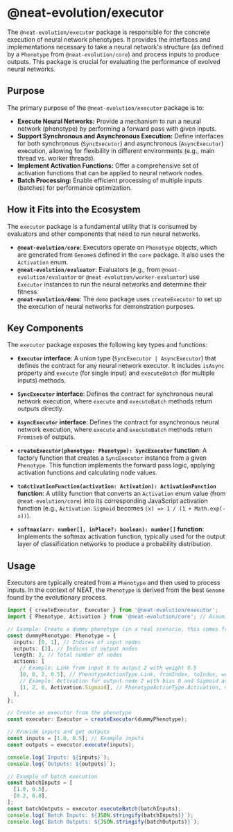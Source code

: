 # @neat-evolution/executor

The `@neat-evolution/executor` package is responsible for the concrete execution of neural network phenotypes. It provides the interfaces and implementations necessary to take a neural network's structure (as defined by a `Phenotype` from `@neat-evolution/core`) and process inputs to produce outputs. This package is crucial for evaluating the performance of evolved neural networks.

## Purpose

The primary purpose of the `@neat-evolution/executor` package is to:

*   **Execute Neural Networks:** Provide a mechanism to run a neural network (phenotype) by performing a forward pass with given inputs.
*   **Support Synchronous and Asynchronous Execution:** Define interfaces for both synchronous (`SyncExecutor`) and asynchronous (`AsyncExecutor`) execution, allowing for flexibility in different environments (e.g., main thread vs. worker threads).
*   **Implement Activation Functions:** Offer a comprehensive set of activation functions that can be applied to neural network nodes.
*   **Batch Processing:** Enable efficient processing of multiple inputs (batches) for performance optimization.

## How it Fits into the Ecosystem

The `executor` package is a fundamental utility that is consumed by evaluators and other components that need to run neural networks.

*   **`@neat-evolution/core`**: Executors operate on `Phenotype` objects, which are generated from `Genome`s defined in the `core` package. It also uses the `Activation` enum.
*   **`@neat-evolution/evaluator`**: Evaluators (e.g., from `@neat-evolution/evaluator` or `@neat-evolution/worker-evaluator`) use `Executor` instances to run the neural networks and determine their fitness.
*   **`@neat-evolution/demo`**: The `demo` package uses `createExecutor` to set up the execution of neural networks for demonstration purposes.

## Key Components

The `executor` package exposes the following key types and functions:

*   **`Executor` interface**:
    A union type (`SyncExecutor | AsyncExecutor`) that defines the contract for any neural network executor. It includes `isAsync` property and `execute` (for single input) and `executeBatch` (for multiple inputs) methods.

*   **`SyncExecutor` interface**:
    Defines the contract for synchronous neural network execution, where `execute` and `executeBatch` methods return outputs directly.

*   **`AsyncExecutor` interface**:
    Defines the contract for asynchronous neural network execution, where `execute` and `executeBatch` methods return `Promise`s of outputs.

*   **`createExecutor(phenotype: Phenotype): SyncExecutor` function**:
    A factory function that creates a `SyncExecutor` instance from a given `Phenotype`. This function implements the forward pass logic, applying activation functions and calculating node values.

*   **`toActivationFunction(activation: Activation): ActivationFunction` function**:
    A utility function that converts an `Activation` enum value (from `@neat-evolution/core`) into its corresponding JavaScript activation function (e.g., `Activation.Sigmoid` becomes `(x) => 1 / (1 + Math.exp(-x))`).

*   **`softmax(arr: number[], inPlace?: boolean): number[]` function**:
    Implements the softmax activation function, typically used for the output layer of classification networks to produce a probability distribution.

## Usage

Executors are typically created from a `Phenotype` and then used to process inputs. In the context of NEAT, the `Phenotype` is derived from the best `Genome` found by the evolutionary process.

```typescript
import { createExecutor, Executor } from '@neat-evolution/executor';
import { Phenotype, Activation } from '@neat-evolution/core'; // Assuming Phenotype is available

// Example: Create a dummy phenotype (in a real scenario, this comes from a NEAT genome)
const dummyPhenotype: Phenotype = {
  inputs: [0, 1], // Indices of input nodes
  outputs: [2], // Indices of output nodes
  length: 3, // Total number of nodes
  actions: [
    // Example: Link from input 0 to output 2 with weight 0.5
    [0, 0, 2, 0.5], // PhenotypeActionType.Link, fromIndex, toIndex, weight
    // Example: Activation for output node 2 with bias 0 and Sigmoid activation
    [1, 2, 0, Activation.Sigmoid], // PhenotypeActionType.Activation, nodeIndex, bias, activation
  ],
};

// Create an executor from the phenotype
const executor: Executor = createExecutor(dummyPhenotype);

// Provide inputs and get outputs
const inputs = [1.0, 0.5]; // Example inputs
const outputs = executor.execute(inputs);

console.log(`Inputs: ${inputs}`);
console.log(`Outputs: ${outputs}`);

// Example of batch execution
const batchInputs = [
  [1.0, 0.5],
  [0.2, 0.8],
];
const batchOutputs = executor.executeBatch(batchInputs);
console.log(`Batch Inputs: ${JSON.stringify(batchInputs)}`);
console.log(`Batch Outputs: ${JSON.stringify(batchOutputs)}`);
```

